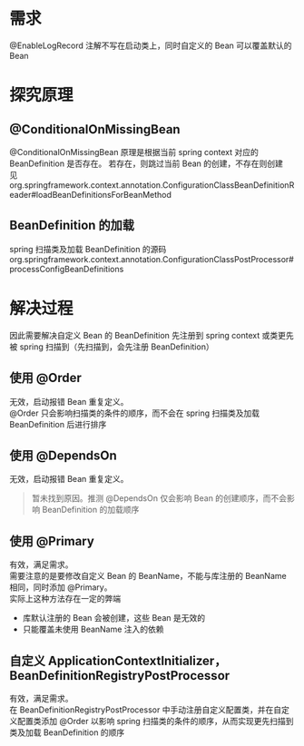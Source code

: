 # 需求

@EnableLogRecord 注解不写在启动类上，同时自定义的 Bean 可以覆盖默认的 Bean

# 探究原理

## @ConditionalOnMissingBean

@ConditionalOnMissingBean 原理是根据当前 spring context 对应的 BeanDefinition 是否存在。
若存在，则跳过当前 Bean 的创建，不存在则创建  
见 org.springframework.context.annotation.ConfigurationClassBeanDefinitionReader#loadBeanDefinitionsForBeanMethod

## BeanDefinition 的加载

spring 扫描类及加载 BeanDefinition 的源码  
org.springframework.context.annotation.ConfigurationClassPostProcessor#processConfigBeanDefinitions

# 解决过程

因此需要解决自定义 Bean 的 BeanDefinition 先注册到 spring context 或类更先被 spring 扫描到（先扫描到，会先注册
BeanDefinition）

## 使用 @Order

无效，启动报错 Bean 重复定义。  
@Order 只会影响扫描类的条件的顺序，而不会在 spring 扫描类及加载 BeanDefinition 后进行排序

## 使用 @DependsOn

无效，启动报错 Bean 重复定义。

> 暂未找到原因。推测 @DependsOn 仅会影响 Bean 的创建顺序，而不会影响 BeanDefinition 的加载顺序

## 使用 @Primary

有效，满足需求。  
需要注意的是要修改自定义 Bean 的 BeanName，不能与库注册的 BeanName 相同，同时添加 @Primary。  
实际上这种方法存在一定的弊端
* 库默认注册的 Bean 会被创建，这些 Bean 是无效的
* 只能覆盖未使用 BeanName 注入的依赖

## 自定义 ApplicationContextInitializer，BeanDefinitionRegistryPostProcessor

有效，满足需求。  
在 BeanDefinitionRegistryPostProcessor 中手动注册自定义配置类，并在自定义配置类添加 @Order 以影响 spring 扫描类的条件的顺序，从而实现更先扫描到类及加载
BeanDefinition 的顺序
